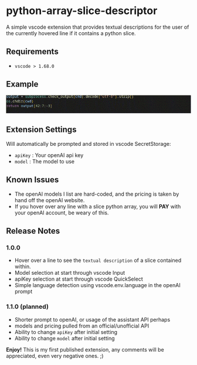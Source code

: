 # python-array-slice-descriptor

A simple vscode extension that provides textual descriptions for the user of the currently hovered line if it contains a python slice.

## Requirements

- `vscode > 1.68.0`


## Example

![Example](./images/example.gif)

## Extension Settings

Will automatically be prompted and stored in vscode SecretStorage:
- `apiKey` : Your openAI api key
- `model` : The model to use

## Known Issues

- The openAI models I list are hard-coded, and the pricing is taken by hand off the openAI website.
- If you hover over any line with a slice python array, you will **PAY** with your openAI account, be weary of this.

## Release Notes

### 1.0.0

- Hover over a line to see the `textual description` of a slice contained within.
- Model selection at start through vscode Input
- apiKey selection at start through vscode QuickSelect
- Simple language detection using vscode.env.language in the openAI prompt

### 1.1.0 (planned)
- Shorter prompt to openAI, or usage of the assistant API perhaps
- models and pricing pulled from an official/unofficial API
- Ability to change `apiKey` after initial setting
- Ability to change `model` after initial setting


**Enjoy!**
This is my first published extension, any comments will be appreciated, even very negative ones. ;)